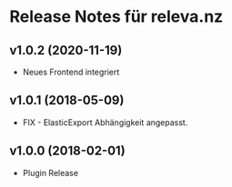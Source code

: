 # Release Notes für releva.nz

## v1.0.2 (2020-11-19)

- Neues Frontend integriert

## v1.0.1 (2018-05-09)

- FIX - ElasticExport Abhängigkeit angepasst.


## v1.0.0 (2018-02-01)

- Plugin Release